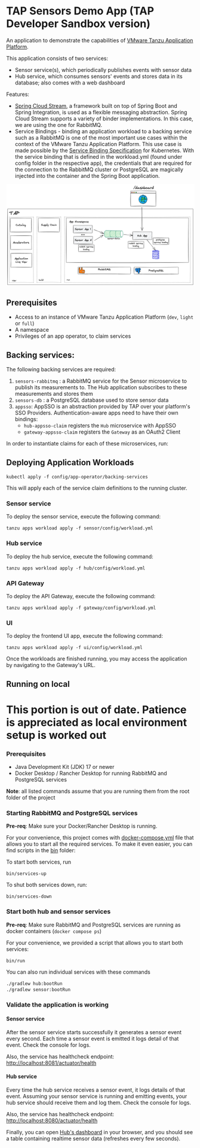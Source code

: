 # TAP Sensors Demo App (TAP Developer Sandbox version)

An application to demonstrate the capabilities of [VMware Tanzu Application Platform](https://tanzu.vmware.com/application-platform).

This application consists of two services:
- Sensor service(s), which periodically publishes events with sensor data
- Hub service, which consumes sensors' events and stores data in its database; also comes with a web dashboard

Features:
- [Spring Cloud Stream](https://spring.io/projects/spring-cloud-stream), a framework built on top of Spring Boot
  and Spring Integration, is used as a flexible messaging abstraction. Spring Cloud Stream supports a variety of binder
  implementations. In this case, we are using the one for RabbitMQ.
- Service Bindings - binding an application workload to a backing service such as a RabbitMQ is one of the most
  important use cases within the context of the VMware Tanzu Application Platform. This use case is made possible
  by the [Service Binding Specification](https://github.com/servicebinding/spec) for Kubernetes. With the service
  binding that is defined in the workload.yml (found under config folder in the respective app), the credentials that
  are required for the connection to the RabbitMQ cluster or PostgreSQL are magically injected into the container
  and the Spring Boot application.

![image](overview.png)


## Prerequisites

- Access to an instance of VMware Tanzu Application Platform (`dev`, `light` or `full`)
- A namespace
- Privileges of an app operator, to claim services

## Backing services:

The following backing services are required:

1. `sensors-rabbitmq` : a RabbitMQ service for the Sensor microservice to publish its measurements to. The Hub application subscribes to these measurements and stores them
1. `sensors-db` : a PostgreSQL database used to store sensor data
1. `appsso`: AppSSO is an abstraction provided by TAP over your platform's SSO Providers. Authentication-aware apps need to have their own bindings:
   - `hub-appsso-claim` registers the `Hub` microservice with AppSSO
   - `gateway-appsso-claim` registers the `Gateway` as an OAuth2 Client

In order to instantiate claims for each of these microservices, run:


## Deploying Application Workloads

```shell
kubectl apply -f config/app-operator/backing-services
```

This will apply each of the service claim definitions to the running cluster.


### Sensor service
To deploy the sensor service, execute the following command:
```shell
tanzu apps workload apply -f sensor/config/workload.yml
```

### Hub service
To deploy the hub service, execute the following command:
```shell
tanzu apps workload apply -f hub/config/workload.yml
```

### API Gateway
To deploy the API Gateway, execute the following command:
```shell
tanzu apps workload apply -f gateway/config/workload.yml
```

### UI
To deploy the frontend UI app, execute the following command:
```shell
tanzu apps workload apply -f ui/config/workload.yml
```

Once the workloads are finished running, you may access the application by navigating to the Gateway's URL. 

## Running on local

# This portion is out of date. Patience is appreciated as local environment setup is worked out

### Prerequisites

- Java Development Kit (JDK) 17 or newer
- Docker Desktop / Rancher Desktop for running RabbitMQ and PostgreSQL services

**Note**: all listed commands assume that you are running them from the root folder of the project

### Starting RabbitMQ and PostgreSQL services

**Pre-req**: Make sure your Docker/Rancher Desktop is running.

For your convenience, this project comes with [docker-compose.yml](docker-compose.yml) file that allows you to start
all the required services. To make it even easier, you can find scripts in the [bin](bin) folder:

To start both services, run
```shell
bin/services-up
```

To shut both services down, run:
```shell
bin/services-down
```

### Start both hub and sensor services
**Pre-req**: Make sure RabbitMQ and PostgreSQL services are running as docker containers (`docker compose ps`)

For your convenience, we provided a script that allows you to start both services:
```shell
bin/run
```

You can also run individual services with these commands
```shell
./gradlew hub:bootRun
./gradlew sensor:bootRun
```

### Validate the application is working

#### Sensor service
After the sensor service starts successfully it generates a sensor event every second. Each time a sensor event is
emitted it logs detail of that event. Check the console for logs.

Also, the service has healthcheck endpoint: [http://localhost:8081/actuator/health](http://localhost:8081/actuator/health)

#### Hub service
Every time the hub service receives a sensor event, it logs details of that event. Assuming your sensor service is
running and emitting events, your hub service should receive them and log them. Check the console for logs.

Also, the service has healthcheck endpoint: [http://localhost:8080/actuator/health](http://localhost:8080/actuator/health)

Finally, you can open [Hub's dashboard](http://localhost:8080/) in your browser, and you should see a table
containing realtime sensor data (refreshes every few seconds).

